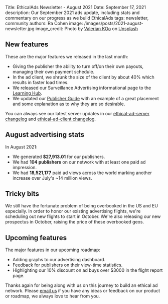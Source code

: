 Title: EthicalAds Newsletter - August 2021
Date: September 17, 2021
description: Our September 2021 ads update, including stats and commentary on our progress as we build EthicalAds
tags: newsletter, community
authors: Ra Cohen
image: /images/posts/2021-august-newsletter.jpg
image_credit: <span>Photo by <a href="https://unsplash.com/@valeriankoo?utm_source=unsplash&utm_medium=referral&utm_content=creditCopyText">Valerian KOo</a> on <a href="https://unsplash.com/s/photos/ice-cream-grass?utm_source=unsplash&utm_medium=referral&utm_content=creditCopyText">Unsplash</a></span>


## New features

These are the major features we released in the last month:

* Giving the publisher the ability to turn off/on their own payouts, managing their own payment schedule.
* In the ad client, we shrunk the size of the client by about 40% which results in faster load times.
* We released our Surveillance Advertising informational page to the [Learning Hub](https://www.ethicalads.io/surveillance-advertising/).
* We updated our [Publisher Guide](https://www.ethicalads.io/publisher-guide/)
  with an example of a great placement and some explanation as to why they are so desirable.

You can always see our latest server updates in our [ethical-ad-server changelog](https://ethical-ad-server.readthedocs.io/en/latest/developer/changelog.html) and [ethical-ad-client changelog](https://ethical-ad-client.readthedocs.io/en/latest/changelog.html).


## August advertising stats

In August 2021:

* We generated **$27,913.01** for our publishers.
* We had **104 publishers** on our network with at least one paid ad impression.
* We had **18,521,177** paid ad views across the world marking another increase over July's ~14 million views.


## Tricky bits

We still have the fortunate problem of being overbooked in the US and EU especially.
In order to honor our existing advertising flights, we're scheduling out new flights to start in October.
We're also releasing our new prospectus in October, raising the price of these overbooked geos.


## Upcoming features

The major features in our upcoming roadmap:

* Adding graphs to our advertising dashboard.
* Feedback for publishers on their view-time statistics.
* Highlighting our 10% discount on ad buys over $3000 in the flight report page.


Thanks again for being along with us on this journey to build an ethical ad network.
Please [email us](mailto:ads@ethicalads.io) if you have any ideas or feedback on our product or roadmap,
we always love to hear from you.
